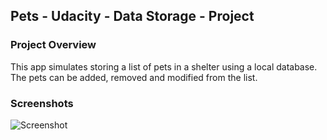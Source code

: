 ## Pets - Udacity - Data Storage - Project


### Project Overview

This app simulates storing a list of pets in a shelter using a local database. The pets can be added, removed and modified from the list.

### Screenshots

![Screenshot](screenshots.png)
